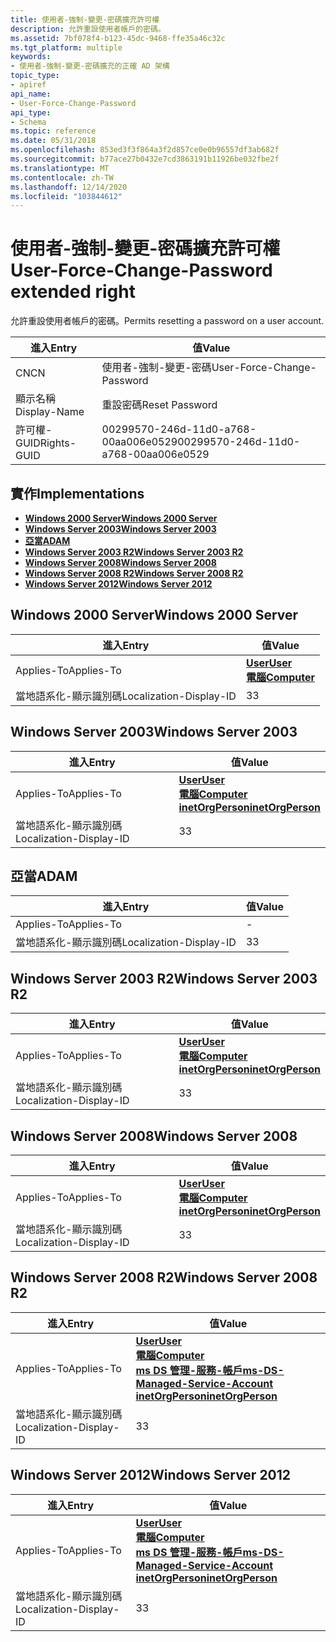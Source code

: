 ```yaml
---
title: 使用者-強制-變更-密碼擴充許可權
description: 允許重設使用者帳戶的密碼。
ms.assetid: 7bf078f4-b123-45dc-9468-ffe35a46c32c
ms.tgt_platform: multiple
keywords:
- 使用者-強制-變更-密碼擴充的正確 AD 架構
topic_type:
- apiref
api_name:
- User-Force-Change-Password
api_type:
- Schema
ms.topic: reference
ms.date: 05/31/2018
ms.openlocfilehash: 853ed3f3f864a3f2d857ce0e0b96557df3ab682f
ms.sourcegitcommit: b77ace27b0432e7cd3863191b11926be032fbe2f
ms.translationtype: MT
ms.contentlocale: zh-TW
ms.lasthandoff: 12/14/2020
ms.locfileid: "103844612"
---
```

# <a name="user-force-change-password-extended-right"></a><span data-ttu-id="ec3f2-104">使用者-強制-變更-密碼擴充許可權</span><span class="sxs-lookup"><span data-stu-id="ec3f2-104">User-Force-Change-Password extended right</span></span>

<span data-ttu-id="ec3f2-105">允許重設使用者帳戶的密碼。</span><span class="sxs-lookup"><span data-stu-id="ec3f2-105">Permits resetting a password on a user account.</span></span>



| <span data-ttu-id="ec3f2-106">進入</span><span class="sxs-lookup"><span data-stu-id="ec3f2-106">Entry</span></span> | <span data-ttu-id="ec3f2-107">值</span><span class="sxs-lookup"><span data-stu-id="ec3f2-107">Value</span></span> |
|--------------|--------------------------------------|
| <span data-ttu-id="ec3f2-108">CN</span><span class="sxs-lookup"><span data-stu-id="ec3f2-108">CN</span></span>           | <span data-ttu-id="ec3f2-109">使用者-強制-變更-密碼</span><span class="sxs-lookup"><span data-stu-id="ec3f2-109">User-Force-Change-Password</span></span>           |
| <span data-ttu-id="ec3f2-110">顯示名稱</span><span class="sxs-lookup"><span data-stu-id="ec3f2-110">Display-Name</span></span> | <span data-ttu-id="ec3f2-111">重設密碼</span><span class="sxs-lookup"><span data-stu-id="ec3f2-111">Reset Password</span></span>                       |
| <span data-ttu-id="ec3f2-112">許可權-GUID</span><span class="sxs-lookup"><span data-stu-id="ec3f2-112">Rights-GUID</span></span>  | <span data-ttu-id="ec3f2-113">00299570-246d-11d0-a768-00aa006e0529</span><span class="sxs-lookup"><span data-stu-id="ec3f2-113">00299570-246d-11d0-a768-00aa006e0529</span></span> |



## <a name="implementations"></a><span data-ttu-id="ec3f2-114">實作</span><span class="sxs-lookup"><span data-stu-id="ec3f2-114">Implementations</span></span>

-   [<span data-ttu-id="ec3f2-115">**Windows 2000 Server**</span><span class="sxs-lookup"><span data-stu-id="ec3f2-115">**Windows 2000 Server**</span></span>](#windows-2000-server)
-   [<span data-ttu-id="ec3f2-116">**Windows Server 2003**</span><span class="sxs-lookup"><span data-stu-id="ec3f2-116">**Windows Server 2003**</span></span>](#windows-server-2003)
-   [<span data-ttu-id="ec3f2-117">**亞當**</span><span class="sxs-lookup"><span data-stu-id="ec3f2-117">**ADAM**</span></span>](#adam)
-   [<span data-ttu-id="ec3f2-118">**Windows Server 2003 R2**</span><span class="sxs-lookup"><span data-stu-id="ec3f2-118">**Windows Server 2003 R2**</span></span>](#windows-server-2003-r2)
-   [<span data-ttu-id="ec3f2-119">**Windows Server 2008**</span><span class="sxs-lookup"><span data-stu-id="ec3f2-119">**Windows Server 2008**</span></span>](#windows-server-2008)
-   [<span data-ttu-id="ec3f2-120">**Windows Server 2008 R2**</span><span class="sxs-lookup"><span data-stu-id="ec3f2-120">**Windows Server 2008 R2**</span></span>](#windows-server-2008-r2)
-   [<span data-ttu-id="ec3f2-121">**Windows Server 2012**</span><span class="sxs-lookup"><span data-stu-id="ec3f2-121">**Windows Server 2012**</span></span>](#windows-server-2012)

## <a name="windows-2000-server"></a><span data-ttu-id="ec3f2-122">Windows 2000 Server</span><span class="sxs-lookup"><span data-stu-id="ec3f2-122">Windows 2000 Server</span></span>



| <span data-ttu-id="ec3f2-123">進入</span><span class="sxs-lookup"><span data-stu-id="ec3f2-123">Entry</span></span> | <span data-ttu-id="ec3f2-124">值</span><span class="sxs-lookup"><span data-stu-id="ec3f2-124">Value</span></span> |
|-------------------------|-----------------------------------------------------------------------------|
| <span data-ttu-id="ec3f2-125">Applies-To</span><span class="sxs-lookup"><span data-stu-id="ec3f2-125">Applies-To</span></span>              | [<span data-ttu-id="ec3f2-126">**User**</span><span class="sxs-lookup"><span data-stu-id="ec3f2-126">**User**</span></span>](c-user.md)<br/> [<span data-ttu-id="ec3f2-127">**電腦**</span><span class="sxs-lookup"><span data-stu-id="ec3f2-127">**Computer**</span></span>](c-computer.md)<br/> |
| <span data-ttu-id="ec3f2-128">當地語系化-顯示識別碼</span><span class="sxs-lookup"><span data-stu-id="ec3f2-128">Localization-Display-ID</span></span> | <span data-ttu-id="ec3f2-129">3</span><span class="sxs-lookup"><span data-stu-id="ec3f2-129">3</span></span>                                                                           |



## <a name="windows-server-2003"></a><span data-ttu-id="ec3f2-130">Windows Server 2003</span><span class="sxs-lookup"><span data-stu-id="ec3f2-130">Windows Server 2003</span></span>



| <span data-ttu-id="ec3f2-131">進入</span><span class="sxs-lookup"><span data-stu-id="ec3f2-131">Entry</span></span> | <span data-ttu-id="ec3f2-132">值</span><span class="sxs-lookup"><span data-stu-id="ec3f2-132">Value</span></span> |
|-------------------------|---------------------------------------------------------------------------------------------------------------------------------|
| <span data-ttu-id="ec3f2-133">Applies-To</span><span class="sxs-lookup"><span data-stu-id="ec3f2-133">Applies-To</span></span>              | [<span data-ttu-id="ec3f2-134">**User**</span><span class="sxs-lookup"><span data-stu-id="ec3f2-134">**User**</span></span>](c-user.md)<br/> [<span data-ttu-id="ec3f2-135">**電腦**</span><span class="sxs-lookup"><span data-stu-id="ec3f2-135">**Computer**</span></span>](c-computer.md)<br/> [<span data-ttu-id="ec3f2-136">**inetOrgPerson**</span><span class="sxs-lookup"><span data-stu-id="ec3f2-136">**inetOrgPerson**</span></span>](c-inetorgperson.md)<br/> |
| <span data-ttu-id="ec3f2-137">當地語系化-顯示識別碼</span><span class="sxs-lookup"><span data-stu-id="ec3f2-137">Localization-Display-ID</span></span> | <span data-ttu-id="ec3f2-138">3</span><span class="sxs-lookup"><span data-stu-id="ec3f2-138">3</span></span>                                                                                                                               |



## <a name="adam"></a><span data-ttu-id="ec3f2-139">亞當</span><span class="sxs-lookup"><span data-stu-id="ec3f2-139">ADAM</span></span>



| <span data-ttu-id="ec3f2-140">進入</span><span class="sxs-lookup"><span data-stu-id="ec3f2-140">Entry</span></span> | <span data-ttu-id="ec3f2-141">值</span><span class="sxs-lookup"><span data-stu-id="ec3f2-141">Value</span></span> |
|-------------------------|-----|
| <span data-ttu-id="ec3f2-142">Applies-To</span><span class="sxs-lookup"><span data-stu-id="ec3f2-142">Applies-To</span></span>              | \-  |
| <span data-ttu-id="ec3f2-143">當地語系化-顯示識別碼</span><span class="sxs-lookup"><span data-stu-id="ec3f2-143">Localization-Display-ID</span></span> | <span data-ttu-id="ec3f2-144">3</span><span class="sxs-lookup"><span data-stu-id="ec3f2-144">3</span></span>   |



## <a name="windows-server-2003-r2"></a><span data-ttu-id="ec3f2-145">Windows Server 2003 R2</span><span class="sxs-lookup"><span data-stu-id="ec3f2-145">Windows Server 2003 R2</span></span>



| <span data-ttu-id="ec3f2-146">進入</span><span class="sxs-lookup"><span data-stu-id="ec3f2-146">Entry</span></span> | <span data-ttu-id="ec3f2-147">值</span><span class="sxs-lookup"><span data-stu-id="ec3f2-147">Value</span></span> |
|-------------------------|---------------------------------------------------------------------------------------------------------------------------------|
| <span data-ttu-id="ec3f2-148">Applies-To</span><span class="sxs-lookup"><span data-stu-id="ec3f2-148">Applies-To</span></span>              | [<span data-ttu-id="ec3f2-149">**User**</span><span class="sxs-lookup"><span data-stu-id="ec3f2-149">**User**</span></span>](c-user.md)<br/> [<span data-ttu-id="ec3f2-150">**電腦**</span><span class="sxs-lookup"><span data-stu-id="ec3f2-150">**Computer**</span></span>](c-computer.md)<br/> [<span data-ttu-id="ec3f2-151">**inetOrgPerson**</span><span class="sxs-lookup"><span data-stu-id="ec3f2-151">**inetOrgPerson**</span></span>](c-inetorgperson.md)<br/> |
| <span data-ttu-id="ec3f2-152">當地語系化-顯示識別碼</span><span class="sxs-lookup"><span data-stu-id="ec3f2-152">Localization-Display-ID</span></span> | <span data-ttu-id="ec3f2-153">3</span><span class="sxs-lookup"><span data-stu-id="ec3f2-153">3</span></span>                                                                                                                               |



## <a name="windows-server-2008"></a><span data-ttu-id="ec3f2-154">Windows Server 2008</span><span class="sxs-lookup"><span data-stu-id="ec3f2-154">Windows Server 2008</span></span>



| <span data-ttu-id="ec3f2-155">進入</span><span class="sxs-lookup"><span data-stu-id="ec3f2-155">Entry</span></span> | <span data-ttu-id="ec3f2-156">值</span><span class="sxs-lookup"><span data-stu-id="ec3f2-156">Value</span></span> |
|-------------------------|---------------------------------------------------------------------------------------------------------------------------------|
| <span data-ttu-id="ec3f2-157">Applies-To</span><span class="sxs-lookup"><span data-stu-id="ec3f2-157">Applies-To</span></span>              | [<span data-ttu-id="ec3f2-158">**User**</span><span class="sxs-lookup"><span data-stu-id="ec3f2-158">**User**</span></span>](c-user.md)<br/> [<span data-ttu-id="ec3f2-159">**電腦**</span><span class="sxs-lookup"><span data-stu-id="ec3f2-159">**Computer**</span></span>](c-computer.md)<br/> [<span data-ttu-id="ec3f2-160">**inetOrgPerson**</span><span class="sxs-lookup"><span data-stu-id="ec3f2-160">**inetOrgPerson**</span></span>](c-inetorgperson.md)<br/> |
| <span data-ttu-id="ec3f2-161">當地語系化-顯示識別碼</span><span class="sxs-lookup"><span data-stu-id="ec3f2-161">Localization-Display-ID</span></span> | <span data-ttu-id="ec3f2-162">3</span><span class="sxs-lookup"><span data-stu-id="ec3f2-162">3</span></span>                                                                                                                               |



## <a name="windows-server-2008-r2"></a><span data-ttu-id="ec3f2-163">Windows Server 2008 R2</span><span class="sxs-lookup"><span data-stu-id="ec3f2-163">Windows Server 2008 R2</span></span>



| <span data-ttu-id="ec3f2-164">進入</span><span class="sxs-lookup"><span data-stu-id="ec3f2-164">Entry</span></span> | <span data-ttu-id="ec3f2-165">值</span><span class="sxs-lookup"><span data-stu-id="ec3f2-165">Value</span></span> |
|-------------------------|------------------------------------------------------------------------------------------------------------------------------------------------------------------------------------------------------------------|
| <span data-ttu-id="ec3f2-166">Applies-To</span><span class="sxs-lookup"><span data-stu-id="ec3f2-166">Applies-To</span></span>              | [<span data-ttu-id="ec3f2-167">**User**</span><span class="sxs-lookup"><span data-stu-id="ec3f2-167">**User**</span></span>](c-user.md)<br/> [<span data-ttu-id="ec3f2-168">**電腦**</span><span class="sxs-lookup"><span data-stu-id="ec3f2-168">**Computer**</span></span>](c-computer.md)<br/> [<span data-ttu-id="ec3f2-169">**ms DS 管理-服務-帳戶**</span><span class="sxs-lookup"><span data-stu-id="ec3f2-169">**ms-DS-Managed-Service-Account**</span></span>](c-msds-managedserviceaccount.md)<br/> [<span data-ttu-id="ec3f2-170">**inetOrgPerson**</span><span class="sxs-lookup"><span data-stu-id="ec3f2-170">**inetOrgPerson**</span></span>](c-inetorgperson.md)<br/> |
| <span data-ttu-id="ec3f2-171">當地語系化-顯示識別碼</span><span class="sxs-lookup"><span data-stu-id="ec3f2-171">Localization-Display-ID</span></span> | <span data-ttu-id="ec3f2-172">3</span><span class="sxs-lookup"><span data-stu-id="ec3f2-172">3</span></span>                                                                                                                                                                                                                |



## <a name="windows-server-2012"></a><span data-ttu-id="ec3f2-173">Windows Server 2012</span><span class="sxs-lookup"><span data-stu-id="ec3f2-173">Windows Server 2012</span></span>



| <span data-ttu-id="ec3f2-174">進入</span><span class="sxs-lookup"><span data-stu-id="ec3f2-174">Entry</span></span> | <span data-ttu-id="ec3f2-175">值</span><span class="sxs-lookup"><span data-stu-id="ec3f2-175">Value</span></span> |
|-------------------------|------------------------------------------------------------------------------------------------------------------------------------------------------------------------------------------------------------------|
| <span data-ttu-id="ec3f2-176">Applies-To</span><span class="sxs-lookup"><span data-stu-id="ec3f2-176">Applies-To</span></span>              | [<span data-ttu-id="ec3f2-177">**User**</span><span class="sxs-lookup"><span data-stu-id="ec3f2-177">**User**</span></span>](c-user.md)<br/> [<span data-ttu-id="ec3f2-178">**電腦**</span><span class="sxs-lookup"><span data-stu-id="ec3f2-178">**Computer**</span></span>](c-computer.md)<br/> [<span data-ttu-id="ec3f2-179">**ms DS 管理-服務-帳戶**</span><span class="sxs-lookup"><span data-stu-id="ec3f2-179">**ms-DS-Managed-Service-Account**</span></span>](c-msds-managedserviceaccount.md)<br/> [<span data-ttu-id="ec3f2-180">**inetOrgPerson**</span><span class="sxs-lookup"><span data-stu-id="ec3f2-180">**inetOrgPerson**</span></span>](c-inetorgperson.md)<br/> |
| <span data-ttu-id="ec3f2-181">當地語系化-顯示識別碼</span><span class="sxs-lookup"><span data-stu-id="ec3f2-181">Localization-Display-ID</span></span> | <span data-ttu-id="ec3f2-182">3</span><span class="sxs-lookup"><span data-stu-id="ec3f2-182">3</span></span>                                                                                                                                                                                                                |



 

 






